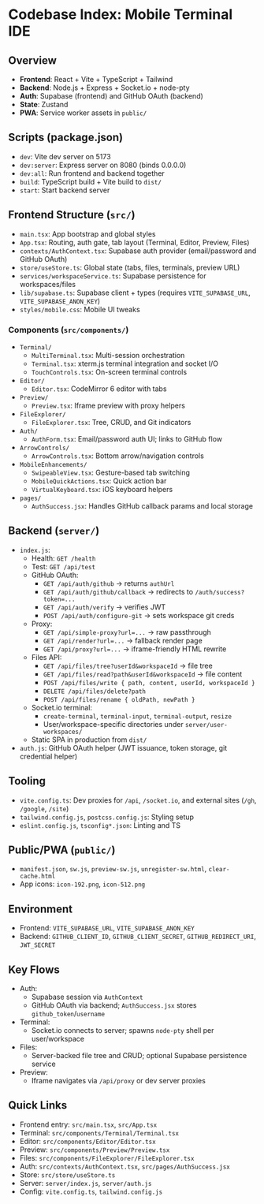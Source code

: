 # Codebase Index: Mobile Terminal IDE

## Overview
- **Frontend**: React + Vite + TypeScript + Tailwind
- **Backend**: Node.js + Express + Socket.io + node-pty
- **Auth**: Supabase (frontend) and GitHub OAuth (backend)
- **State**: Zustand
- **PWA**: Service worker assets in `public/`

## Scripts (package.json)
- `dev`: Vite dev server on 5173
- `dev:server`: Express server on 8080 (binds 0.0.0.0)
- `dev:all`: Run frontend and backend together
- `build`: TypeScript build + Vite build to `dist/`
- `start`: Start backend server

## Frontend Structure (`src/`)
- `main.tsx`: App bootstrap and global styles
- `App.tsx`: Routing, auth gate, tab layout (Terminal, Editor, Preview, Files)
- `contexts/AuthContext.tsx`: Supabase auth provider (email/password and GitHub OAuth)
- `store/useStore.ts`: Global state (tabs, files, terminals, preview URL)
- `services/workspaceService.ts`: Supabase persistence for workspaces/files
- `lib/supabase.ts`: Supabase client + types (requires `VITE_SUPABASE_URL`, `VITE_SUPABASE_ANON_KEY`)
- `styles/mobile.css`: Mobile UI tweaks

### Components (`src/components/`)
- `Terminal/`
  - `MultiTerminal.tsx`: Multi-session orchestration
  - `Terminal.tsx`: xterm.js terminal integration and socket I/O
  - `TouchControls.tsx`: On-screen terminal controls
- `Editor/`
  - `Editor.tsx`: CodeMirror 6 editor with tabs
- `Preview/`
  - `Preview.tsx`: Iframe preview with proxy helpers
- `FileExplorer/`
  - `FileExplorer.tsx`: Tree, CRUD, and Git indicators
- `Auth/`
  - `AuthForm.tsx`: Email/password auth UI; links to GitHub flow
- `ArrowControls/`
  - `ArrowControls.tsx`: Bottom arrow/navigation controls
- `MobileEnhancements/`
  - `SwipeableView.tsx`: Gesture-based tab switching
  - `MobileQuickActions.tsx`: Quick action bar
  - `VirtualKeyboard.tsx`: iOS keyboard helpers
- `pages/`
  - `AuthSuccess.jsx`: Handles GitHub callback params and local storage

## Backend (`server/`)
- `index.js`:
  - Health: `GET /health`
  - Test: `GET /api/test`
  - GitHub OAuth:
    - `GET /api/auth/github` → returns `authUrl`
    - `GET /api/auth/github/callback` → redirects to `/auth/success?token=...`
    - `GET /api/auth/verify` → verifies JWT
    - `POST /api/auth/configure-git` → sets workspace git creds
  - Proxy:
    - `GET /api/simple-proxy?url=...` → raw passthrough
    - `GET /api/render?url=...` → fallback render page
    - `GET /api/proxy?url=...` → iframe-friendly HTML rewrite
  - Files API:
    - `GET /api/files/tree?userId&workspaceId` → file tree
    - `GET /api/files/read?path&userId&workspaceId` → file content
    - `POST /api/files/write { path, content, userId, workspaceId }`
    - `DELETE /api/files/delete?path`
    - `POST /api/files/rename { oldPath, newPath }`
  - Socket.io terminal:
    - `create-terminal`, `terminal-input`, `terminal-output`, `resize`
    - User/workspace-specific directories under `server/user-workspaces/`
  - Static SPA in production from `dist/`
- `auth.js`: GitHub OAuth helper (JWT issuance, token storage, git credential helper)

## Tooling
- `vite.config.ts`: Dev proxies for `/api`, `/socket.io`, and external sites (`/gh`, `/google`, `/site`)
- `tailwind.config.js`, `postcss.config.js`: Styling setup
- `eslint.config.js`, `tsconfig*.json`: Linting and TS

## Public/PWA (`public/`)
- `manifest.json`, `sw.js`, `preview-sw.js`, `unregister-sw.html`, `clear-cache.html`
- App icons: `icon-192.png`, `icon-512.png`

## Environment
- Frontend: `VITE_SUPABASE_URL`, `VITE_SUPABASE_ANON_KEY`
- Backend: `GITHUB_CLIENT_ID`, `GITHUB_CLIENT_SECRET`, `GITHUB_REDIRECT_URI`, `JWT_SECRET`

## Key Flows
- Auth:
  - Supabase session via `AuthContext`
  - GitHub OAuth via backend; `AuthSuccess.jsx` stores `github_token`/`username`
- Terminal:
  - Socket.io connects to server; spawns `node-pty` shell per user/workspace
- Files:
  - Server-backed file tree and CRUD; optional Supabase persistence service
- Preview:
  - Iframe navigates via `/api/proxy` or dev server proxies

## Quick Links
- Frontend entry: `src/main.tsx`, `src/App.tsx`
- Terminal: `src/components/Terminal/Terminal.tsx`
- Editor: `src/components/Editor/Editor.tsx`
- Preview: `src/components/Preview/Preview.tsx`
- Files: `src/components/FileExplorer/FileExplorer.tsx`
- Auth: `src/contexts/AuthContext.tsx`, `src/pages/AuthSuccess.jsx`
- Store: `src/store/useStore.ts`
- Server: `server/index.js`, `server/auth.js`
- Config: `vite.config.ts`, `tailwind.config.js` 